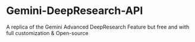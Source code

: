 # Gemini-DeepResearch-API
A replica of the Gemini Advanced DeepResearch Feature but free and with full customization &amp; Open-source
